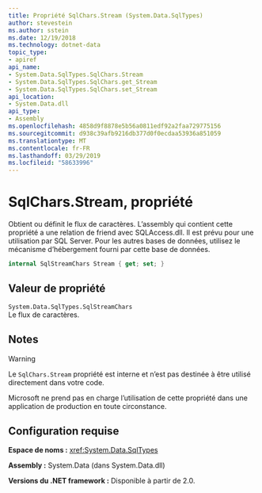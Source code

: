 ```yaml
---
title: Propriété SqlChars.Stream (System.Data.SqlTypes)
author: stevestein
ms.author: sstein
ms.date: 12/19/2018
ms.technology: dotnet-data
topic_type:
- apiref
api_name:
- System.Data.SqlTypes.SqlChars.Stream
- System.Data.SqlTypes.SqlChars.get_Stream
- System.Data.SqlTypes.SqlChars.set_Stream
api_location:
- System.Data.dll
api_type:
- Assembly
ms.openlocfilehash: 4858d9f8878e5b56a0811edf92a2faa729775156
ms.sourcegitcommit: d938c39afb9216db377d0f0ecdaa53936a851059
ms.translationtype: MT
ms.contentlocale: fr-FR
ms.lasthandoff: 03/29/2019
ms.locfileid: "58633996"
---
```

# <a name="sqlcharsstream-property"></a>SqlChars.Stream, propriété

Obtient ou définit le flux de caractères. L’assembly qui contient cette propriété a une relation de friend avec SQLAccess.dll. Il est prévu pour une utilisation par SQL Server. Pour les autres bases de données, utilisez le mécanisme d’hébergement fourni par cette base de données.

```csharp
internal SqlStreamChars Stream { get; set; }
```

## <a name="property-value"></a>Valeur de propriété

`System.Data.SqlTypes.SqlStreamChars`\
Le flux de caractères.

## <a name="remarks"></a>Notes

> [!WARNING]
> Le `SqlChars.Stream` propriété est interne et n’est pas destinée à être utilisé directement dans votre code.
>
> Microsoft ne prend pas en charge l’utilisation de cette propriété dans une application de production en toute circonstance.

## <a name="requirements"></a>Configuration requise

**Espace de noms :** <xref:System.Data.SqlTypes>

**Assembly :** System.Data (dans System.Data.dll)

**Versions du .NET framework :** Disponible à partir de 2.0.